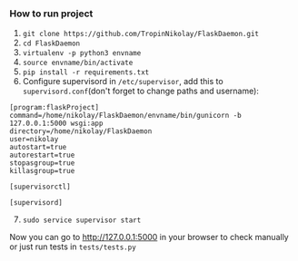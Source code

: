 ### How to run project

1. `git clone https://github.com/TropinNikolay/FlaskDaemon.git`
2. `cd FlaskDaemon`
3. `virtualenv -p python3 envname`
4. `source envname/bin/activate`
5. `pip install -r requirements.txt`
6. Configure supervisord in `/etc/supervisor`, add this to `supervisord.conf`(don't forget to change paths and username):
```
[program:flaskProject]
command=/home/nikolay/FlaskDaemon/envname/bin/gunicorn -b 127.0.0.1:5000 wsgi:app
directory=/home/nikolay/FlaskDaemon
user=nikolay
autostart=true
autorestart=true
stopasgroup=true
killasgroup=true

[supervisorctl]

[supervisord]
```
7. `sudo service supervisor start`

Now you can go to http://127.0.0.1:5000 in your browser to check manually or just run tests in `tests/tests.py` 